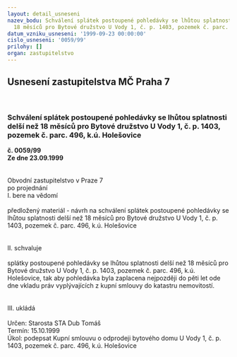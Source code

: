 ```yaml
---
layout: detail_usneseni
nazev_bodu: Schválení splátek postoupené pohledávky se lhůtou splatnosti delší než
  18 měsíců pro Bytové družstvo U Vody 1, č. p. 1403, pozemek č. parc. 496, k.ú. Holešovice
datum_vzniku_usneseni: '1999-09-23 00:00:00'
cislo_usneseni: '0059/99'
prilohy: []
organ: zastupitelstvo
---
```

<div id="ucUsn_pList" class="usn">
	<span><h2>Usnesení zastupitelstva MČ Praha 7 </h2>
<br></span><div class="standBody">
<span><h3>Schválení splátek postoupené pohledávky se lhůtou splatnosti delší než 18 měsíců pro Bytové družstvo U Vody 1, č. p. 1403, pozemek č. parc. 496, k.ú. Holešovice</h3></span><div class="center">
		<strong>č. 0059/99</strong><br>
	</div>
<div class="center">
		<strong>Ze dne 23.09.1999</strong><br><br>
	</div>
<br>Obvodní zastupitelstvo v Praze 7<br>po projednání<br>I.	bere na vědomí<br><br> předložený materiál - návrh na schválení splátek postoupené pohledávky se lhůtou splatnosti delší než 18 měsíců pro Bytové družstvo U Vody 1, č. p. 1403, pozemek č. parc. 496, k.ú. Holešovice<br><br><br>II.	schvaluje <br><br>splátky postoupené pohledávky se lhůtou splatnosti delší než 18 měsíců pro Bytové družstvo U Vody 1, č. p. 1403, pozemek č. parc. 496, k.ú. Holešovice, tak aby pohledávka byla zaplacena nejpozději do pěti let ode dne vkladu práv vyplývajících z kupní smlouvy do katastru nemovitostí.<br><br><br>III.	ukládá <br><br> Určen:	Starosta	STA Dub Tomáš<br>Termín: 15.10.1999<br>Úkol:	podepsat Kupní smlouvu o odprodeji bytového domu U Vody 1, č. p. 1403, pozemek č. parc. 496, k.ú. Holešovice<br>
</div>
</div>